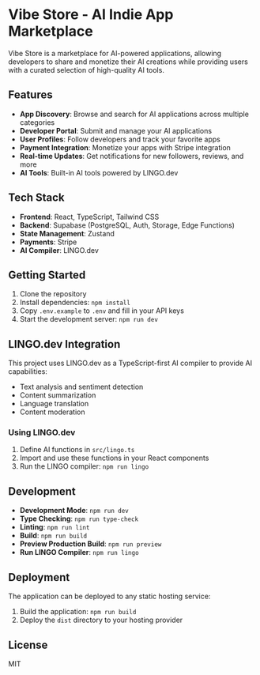 # Vibe Store - AI Indie App Marketplace

Vibe Store is a marketplace for AI-powered applications, allowing developers to share and monetize their AI creations while providing users with a curated selection of high-quality AI tools.

## Features

- **App Discovery**: Browse and search for AI applications across multiple categories
- **Developer Portal**: Submit and manage your AI applications
- **User Profiles**: Follow developers and track your favorite apps
- **Payment Integration**: Monetize your apps with Stripe integration
- **Real-time Updates**: Get notifications for new followers, reviews, and more
- **AI Tools**: Built-in AI tools powered by LINGO.dev

## Tech Stack

- **Frontend**: React, TypeScript, Tailwind CSS
- **Backend**: Supabase (PostgreSQL, Auth, Storage, Edge Functions)
- **State Management**: Zustand
- **Payments**: Stripe
- **AI Compiler**: LINGO.dev

## Getting Started

1. Clone the repository
2. Install dependencies: `npm install`
3. Copy `.env.example` to `.env` and fill in your API keys
4. Start the development server: `npm run dev`

## LINGO.dev Integration

This project uses LINGO.dev as a TypeScript-first AI compiler to provide AI capabilities:

- Text analysis and sentiment detection
- Content summarization
- Language translation
- Content moderation

### Using LINGO.dev

1. Define AI functions in `src/lingo.ts`
2. Import and use these functions in your React components
3. Run the LINGO compiler: `npm run lingo`

## Development

- **Development Mode**: `npm run dev`
- **Type Checking**: `npm run type-check`
- **Linting**: `npm run lint`
- **Build**: `npm run build`
- **Preview Production Build**: `npm run preview`
- **Run LINGO Compiler**: `npm run lingo`

## Deployment

The application can be deployed to any static hosting service:

1. Build the application: `npm run build`
2. Deploy the `dist` directory to your hosting provider

## License

MIT